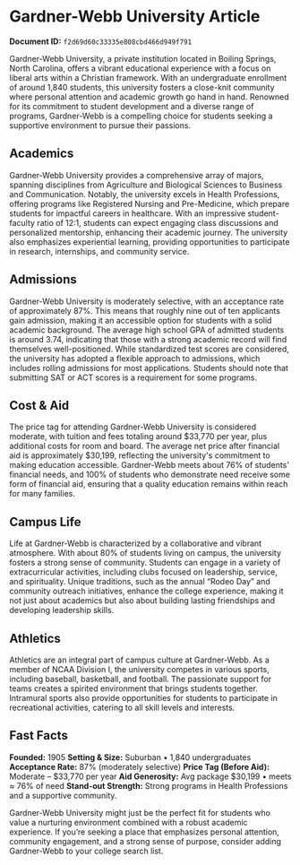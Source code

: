 # Gardner-Webb University Article

**Document ID:** `f2d69d60c33335e808cbd466d949f791`

Gardner-Webb University, a private institution located in Boiling Springs, North Carolina, offers a vibrant educational experience with a focus on liberal arts within a Christian framework. With an undergraduate enrollment of around 1,840 students, this university fosters a close-knit community where personal attention and academic growth go hand in hand. Renowned for its commitment to student development and a diverse range of programs, Gardner-Webb is a compelling choice for students seeking a supportive environment to pursue their passions.

## Academics
Gardner-Webb University provides a comprehensive array of majors, spanning disciplines from Agriculture and Biological Sciences to Business and Communication. Notably, the university excels in Health Professions, offering programs like Registered Nursing and Pre-Medicine, which prepare students for impactful careers in healthcare. With an impressive student-faculty ratio of 12:1, students can expect engaging class discussions and personalized mentorship, enhancing their academic journey. The university also emphasizes experiential learning, providing opportunities to participate in research, internships, and community service.

## Admissions
Gardner-Webb University is moderately selective, with an acceptance rate of approximately 87%. This means that roughly nine out of ten applicants gain admission, making it an accessible option for students with a solid academic background. The average high school GPA of admitted students is around 3.74, indicating that those with a strong academic record will find themselves well-positioned. While standardized test scores are considered, the university has adopted a flexible approach to admissions, which includes rolling admissions for most applications. Students should note that submitting SAT or ACT scores is a requirement for some programs.

## Cost & Aid
The price tag for attending Gardner-Webb University is considered moderate, with tuition and fees totaling around $33,770 per year, plus additional costs for room and board. The average net price after financial aid is approximately $30,199, reflecting the university's commitment to making education accessible. Gardner-Webb meets about 76% of students' financial needs, and 100% of students who demonstrate need receive some form of financial aid, ensuring that a quality education remains within reach for many families.

## Campus Life
Life at Gardner-Webb is characterized by a collaborative and vibrant atmosphere. With about 80% of students living on campus, the university fosters a strong sense of community. Students can engage in a variety of extracurricular activities, including clubs focused on leadership, service, and spirituality. Unique traditions, such as the annual “Rodeo Day” and community outreach initiatives, enhance the college experience, making it not just about academics but also about building lasting friendships and developing leadership skills.

## Athletics
Athletics are an integral part of campus culture at Gardner-Webb. As a member of NCAA Division I, the university competes in various sports, including baseball, basketball, and football. The passionate support for teams creates a spirited environment that brings students together. Intramural sports also provide opportunities for students to participate in recreational activities, catering to all skill levels and interests.

## Fast Facts
**Founded:** 1905
**Setting & Size:** Suburban • 1,840 undergraduates
**Acceptance Rate:** 87% (moderately selective)
**Price Tag (Before Aid):** Moderate – $33,770 per year
**Aid Generosity:** Avg package $30,199 • meets ≈ 76% of need
**Stand-out Strength:** Strong programs in Health Professions and a supportive community.

Gardner-Webb University might just be the perfect fit for students who value a nurturing environment combined with a robust academic experience. If you’re seeking a place that emphasizes personal attention, community engagement, and a strong sense of purpose, consider adding Gardner-Webb to your college search list.
